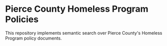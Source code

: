 # Pierce County Homeless Program Policies
This repository implements semantic search over Pierce County's Homeless Program policy documents. 
